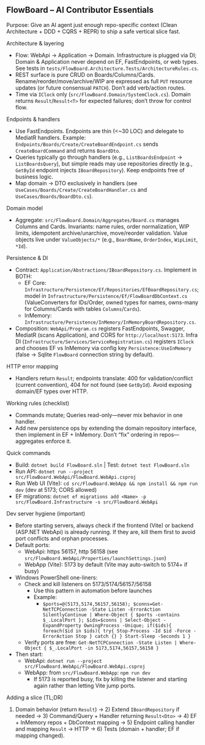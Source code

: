 ## FlowBoard – AI Contributor Essentials

Purpose: Give an AI agent just enough repo-specific context (Clean Architecture + DDD + CQRS + REPR) to ship a safe vertical slice fast.

Architecture & layering
- Flow: WebApi → Application → Domain. Infrastructure is plugged via DI; Domain & Application never depend on EF, FastEndpoints, or web types. See tests in `tests/FlowBoard.Architecture.Tests/ArchitectureRules.cs`.
- REST surface is pure CRUD on Boards/Columns/Cards. Rename/reorder/move/archive/WIP are expressed as full `PUT` resource updates (or future consensual `PATCH`). Don’t add verb/action routes.
- Time via `IClock` only (`src/FlowBoard.Domain/SystemClock.cs`). Domain returns `Result`/`Result<T>` for expected failures; don’t throw for control flow.

Endpoints & handlers
- Use FastEndpoints. Endpoints are thin (<~30 LOC) and delegate to MediatR handlers. Example: `Endpoints/Boards/Create/CreateBoardEndpoint.cs` sends `CreateBoardCommand` and returns `BoardDto`.
- Queries typically go through handlers (e.g., `ListBoardsEndpoint` → `ListBoardsQuery`), but simple reads may use repositories directly (e.g., `GetById` endpoint injects `IBoardRepository`). Keep endpoints free of business logic.
- Map domain → DTO exclusively in handlers (see `UseCases/Boards/Create/CreateBoardHandler.cs` and `UseCases/Boards/BoardDto.cs`).

Domain model
- Aggregate: `src/FlowBoard.Domain/Aggregates/Board.cs` manages Columns and Cards. Invariants: name rules, order normalization, WIP limits, idempotent archive/unarchive, move/reorder validation. Value objects live under `ValueObjects/*` (e.g., `BoardName`, `OrderIndex`, `WipLimit`, `*Id`).

Persistence & DI
- Contract: `Application/Abstractions/IBoardRepository.cs`. Implement in BOTH:
	- EF Core: `Infrastructure/Persistence/Ef/Repositories/EfBoardRepository.cs`; model in `Infrastructure/Persistence/Ef/FlowBoardDbContext.cs` (ValueConverters for IDs/Order, owned types for names, owns-many for Columns/Cards with tables `Columns`/`Cards`).
	- InMemory: `Infrastructure/Persistence/InMemory/InMemoryBoardRepository.cs`.
- Composition: `WebApi/Program.cs` registers FastEndpoints, Swagger, MediatR (scans Application), and CORS for `http://localhost:5173`. Infra DI (`Infrastructure/Services/ServiceRegistration.cs`) registers `IClock` and chooses EF vs InMemory via config key `Persistence:UseInMemory` (false → Sqlite `FlowBoard` connection string by default).

HTTP error mapping
- Handlers return `Result`; endpoints translate: 400 for validation/conflict (current convention), 404 for not found (see `GetById`). Avoid exposing domain/EF types over HTTP.

Working rules (checklist)
- Commands mutate; Queries read-only—never mix behavior in one handler.
- Add new persistence ops by extending the domain repository interface, then implement in EF + InMemory. Don’t “fix” ordering in repos—aggregates enforce it.

Quick commands
- Build: `dotnet build FlowBoard.sln`  |  Test: `dotnet test FlowBoard.sln`
- Run API: `dotnet run --project src/FlowBoard.WebApi/FlowBoard.WebApi.csproj`
- Run Web UI (Vite): `cd src/FlowBoard.WebApp && npm install && npm run dev` (dev at 5173; CORS allowed)
- EF migrations: `dotnet ef migrations add <Name> -p src/FlowBoard.Infrastructure -s src/FlowBoard.WebApi`

Dev server hygiene (important)
- Before starting servers, always check if the frontend (Vite) or backend (ASP.NET WebApi) is already running. If they are, kill them first to avoid port conflicts and orphan processes.
- Default ports:
	- WebApi: https 56157, http 56158 (see `src/FlowBoard.WebApi/Properties/launchSettings.json`)
	- WebApp (Vite): 5173 by default (Vite may auto-switch to 5174+ if busy)
- Windows PowerShell one-liners:
	- Check and kill listeners on 5173/5174/56157/56158
		- Use this pattern in automation before launches
		- Example:
			- `$ports=@(5173,5174,56157,56158); $conns=Get-NetTCPConnection -State Listen -ErrorAction SilentlyContinue | Where-Object { $ports -contains $_.LocalPort }; $ids=$conns | Select-Object -ExpandProperty OwningProcess -Unique; if($ids){ foreach($id in $ids){ try{ Stop-Process -Id $id -Force -ErrorAction Stop } catch {} } Start-Sleep -Seconds 1 }`
	- Verify ports are free: `Get-NetTCPConnection -State Listen | Where-Object { $_.LocalPort -in 5173,5174,56157,56158 }`
- Then start:
	- WebApi: `dotnet run --project src/FlowBoard.WebApi/FlowBoard.WebApi.csproj`
	- WebApp: from `src/FlowBoard.WebApp`: `npm run dev`
		- If 5173 is reported busy, fix by killing the listener and starting again rather than letting Vite jump ports.

Adding a slice (TL;DR)
1) Domain behavior (return `Result`) → 2) Extend `IBoardRepository` if needed → 3) Command/Query + Handler returning `Result<Dto>` → 4) EF + InMemory repos + DbContext mapping → 5) Endpoint calling handler and mapping `Result` → HTTP → 6) Tests (domain + handler; EF if mapping changed).
